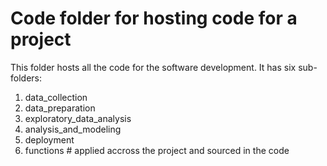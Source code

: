 # Code folder for hosting code for a project

This folder hosts all the code for the software development. It has six sub-folders:

1. data_collection
2. data_preparation
3. exploratory_data_analysis
4. analysis_and_modeling
5. deployment
6. functions # applied accross the project and sourced in the code
